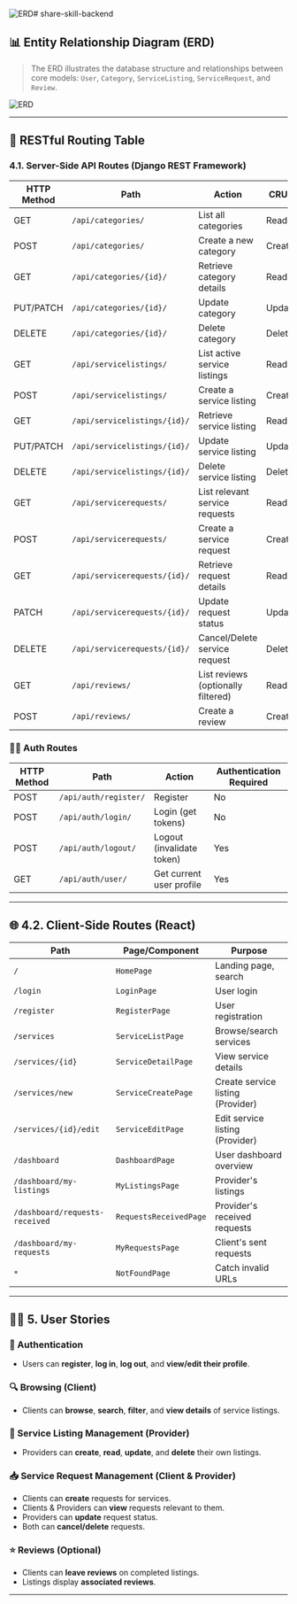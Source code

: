 ![ERD](https://github.com/user-attachments/assets/227d2b49-b869-497e-9009-e6c5df751fdc)# share-skill-backend 
## 📊 Entity Relationship Diagram (ERD)

> The ERD illustrates the database structure and relationships between core models: `User`, `Category`, `ServiceListing`, `ServiceRequest`, and `Review`.

![ERD](https://github.com/user-attachments/assets/571991ef-2a49-44f0-905a-383d46687285)


---

## 🔗 RESTful Routing Table

### 4.1. Server-Side API Routes (Django REST Framework)

| HTTP Method | Path                                 | Action                               | CRUD     | Authentication Required      |
|-------------|--------------------------------------|--------------------------------------|----------|-------------------------------|
| GET         | `/api/categories/`                   | List all categories                  | Read     | Optional                      |
| POST        | `/api/categories/`                   | Create a new category                | Create   | Admin                         |
| GET         | `/api/categories/{id}/`              | Retrieve category details            | Read     | Optional                      |
| PUT/PATCH   | `/api/categories/{id}/`              | Update category                      | Update   | Admin                         |
| DELETE      | `/api/categories/{id}/`              | Delete category                      | Delete   | Admin                         |
| GET         | `/api/servicelistings/`              | List active service listings         | Read     | Optional                      |
| POST        | `/api/servicelistings/`              | Create a service listing             | Create   | Authenticated (Provider)      |
| GET         | `/api/servicelistings/{id}/`         | Retrieve service listing             | Read     | Optional                      |
| PUT/PATCH   | `/api/servicelistings/{id}/`         | Update service listing               | Update   | Owner                         |
| DELETE      | `/api/servicelistings/{id}/`         | Delete service listing               | Delete   | Owner                         |
| GET         | `/api/servicerequests/`              | List relevant service requests       | Read     | Authenticated                 |
| POST        | `/api/servicerequests/`              | Create a service request             | Create   | Authenticated (Client)        |
| GET         | `/api/servicerequests/{id}/`         | Retrieve request details             | Read     | Involved User                 |
| PATCH       | `/api/servicerequests/{id}/`         | Update request status                | Update   | Provider / Client             |
| DELETE      | `/api/servicerequests/{id}/`         | Cancel/Delete service request        | Delete   | Client / Provider             |
| GET         | `/api/reviews/`                      | List reviews (optionally filtered)   | Read     | Optional                      |
| POST        | `/api/reviews/`                      | Create a review                      | Create   | Authenticated (Client)        |

### 🧑‍💻 Auth Routes

| HTTP Method | Path                     | Action                        | Authentication Required |
|-------------|--------------------------|-------------------------------|--------------------------|
| POST        | `/api/auth/register/`    | Register                      | No                       |
| POST        | `/api/auth/login/`       | Login (get tokens)            | No                       |
| POST        | `/api/auth/logout/`      | Logout (invalidate token)     | Yes                      |
| GET         | `/api/auth/user/`        | Get current user profile      | Yes                      |

---

## 🌐 4.2. Client-Side Routes (React)

| Path                          | Page/Component           | Purpose                                      |
|------------------------------|--------------------------|----------------------------------------------|
| `/`                          | `HomePage`               | Landing page, search                         |
| `/login`                     | `LoginPage`              | User login                                   |
| `/register`                  | `RegisterPage`           | User registration                            |
| `/services`                  | `ServiceListPage`        | Browse/search services                       |
| `/services/{id}`             | `ServiceDetailPage`      | View service details                         |
| `/services/new`              | `ServiceCreatePage`      | Create service listing (Provider)            |
| `/services/{id}/edit`        | `ServiceEditPage`        | Edit service listing (Provider)              |
| `/dashboard`                 | `DashboardPage`          | User dashboard overview                      |
| `/dashboard/my-listings`     | `MyListingsPage`         | Provider's listings                          |
| `/dashboard/requests-received` | `RequestsReceivedPage` | Provider's received requests                 |
| `/dashboard/my-requests`     | `MyRequestsPage`         | Client's sent requests                       |
| `*`                          | `NotFoundPage`           | Catch invalid URLs                           |

---

## 🧑‍💼 5. User Stories

### 🔐 Authentication
- Users can **register**, **log in**, **log out**, and **view/edit their profile**.

### 🔍 Browsing (Client)
- Clients can **browse**, **search**, **filter**, and **view details** of service listings.

### 📢 Service Listing Management (Provider)
- Providers can **create**, **read**, **update**, and **delete** their own listings.

### 📥 Service Request Management (Client & Provider)
- Clients can **create** requests for services.
- Clients & Providers can **view** requests relevant to them.
- Providers can **update** request status.
- Both can **cancel/delete** requests.

### ⭐ Reviews (Optional)
- Clients can **leave reviews** on completed listings.
- Listings display **associated reviews**.

---


